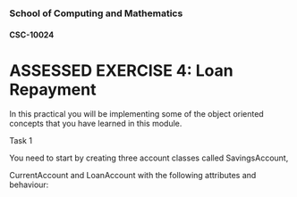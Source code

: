 ### School of Computing and Mathematics
#### CSC-10024


# ASSESSED EXERCISE 4: Loan Repayment 

In this practical you will be implementing some of the object oriented concepts that you have
learned in this module.

Task 1

You need to start by creating three account classes called SavingsAccount,

CurrentAccount and LoanAccount with the following attributes and behaviour: 
